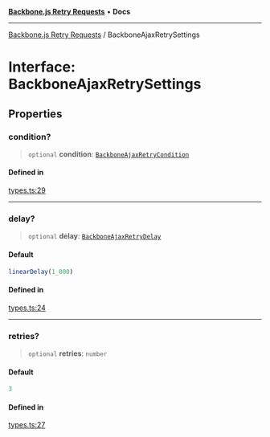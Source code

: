 [**Backbone.js Retry Requests**](../README.md) • **Docs**

***

[Backbone.js Retry Requests](../README.md) / BackboneAjaxRetrySettings

# Interface: BackboneAjaxRetrySettings

## Properties

### condition?

> `optional` **condition**: [`BackboneAjaxRetryCondition`](../type-aliases/BackboneAjaxRetryCondition.md)

#### Defined in

[types.ts:29](https://github.com/maissimples/backbone-ajax-retry/blob/60e8d021af7d9c1744e2679ffcc20fd24996bb2a/src/types.ts#L29)

***

### delay?

> `optional` **delay**: [`BackboneAjaxRetryDelay`](../type-aliases/BackboneAjaxRetryDelay.md)

#### Default

```ts
linearDelay(1_000)
```

#### Defined in

[types.ts:24](https://github.com/maissimples/backbone-ajax-retry/blob/60e8d021af7d9c1744e2679ffcc20fd24996bb2a/src/types.ts#L24)

***

### retries?

> `optional` **retries**: `number`

#### Default

```ts
3
```

#### Defined in

[types.ts:27](https://github.com/maissimples/backbone-ajax-retry/blob/60e8d021af7d9c1744e2679ffcc20fd24996bb2a/src/types.ts#L27)
